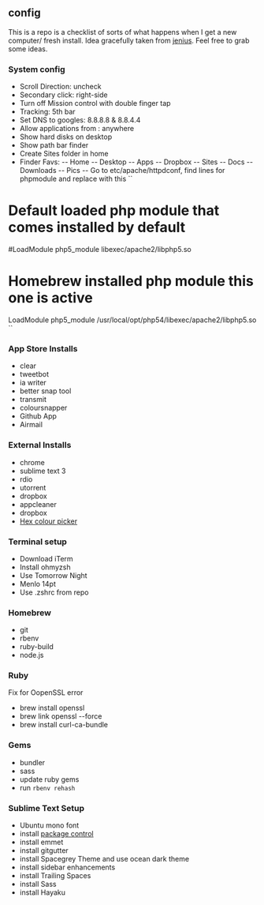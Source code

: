 ## config
This is a repo is a checklist of sorts of what happens when I get a new computer/ fresh install. Idea gracefully taken from [jenius](https://github.com/jenius/config). Feel free to grab some ideas.

### System config
- Scroll Direction: uncheck
- Secondary click: right-side
- Turn off Mission control with double finger tap
- Tracking: 5th bar
- Set DNS to googles: 8.8.8.8 & 8.8.4.4
- Allow applications from : anywhere
- Show hard disks on desktop
- Show path bar finder
- Create Sites folder in home
- Finder Favs: 
-- Home
-- Desktop
-- Apps
-- Dropbox
-- Sites
-- Docs
-- Downloads
-- Pics
-- Go to etc/apache/httpdconf, find lines for phpmodule and replace with this 
``
# Default loaded php module that comes installed by default
#LoadModule php5_module libexec/apache2/libphp5.so
# Homebrew installed php module this one is active
LoadModule php5_module    /usr/local/opt/php54/libexec/apache2/libphp5.so ``

### App Store Installs
- clear
- tweetbot
- ia writer
- better snap tool
- transmit
- coloursnapper
- Github App
- Airmail

### External Installs
- chrome
- sublime text 3
- rdio
- utorrent
- dropbox
- appcleaner
- dropbox
- [Hex colour picker](http://wafflesoftware.net/hexpicker/)

### Terminal setup
- Download iTerm
- Install ohmyzsh
- Use Tomorrow Night
- Menlo 14pt
- Use .zshrc from repo


### Homebrew 
- git
- rbenv
- ruby-build
- node.js

### Ruby
Fix for OopenSSL error
- brew install openssl
- brew link openssl --force
- brew install curl-ca-bundle

### Gems
- bundler
- sass
- update ruby gems
- run `rbenv rehash`

### Sublime Text Setup
- Ubuntu mono font
- install [package control](http://wbond.net/sublime_packages/package_control/installation)
- install emmet
- install gitgutter
- install Spacegrey Theme and use ocean dark theme
- install sidebar enhancements
- install Trailing Spaces
- install Sass
- install Hayaku
